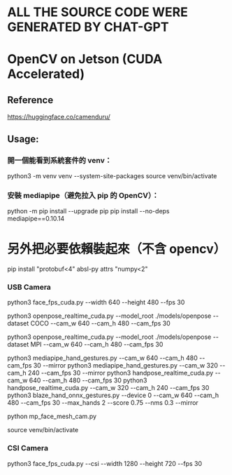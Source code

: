 # ALL THE SOURCE CODE WERE GENERATED BY CHAT-GPT
# OpenCV on Jetson (CUDA Accelerated)

## Reference
https://huggingface.co/camenduru/

## Usage:
### 開一個能看到系統套件的 venv：
python3 -m venv venv --system-site-packages
source venv/bin/activate
### 安裝 mediapipe（避免拉入 pip 的 OpenCV）：
python -m pip install --upgrade pip
pip install --no-deps mediapipe==0.10.14
# 另外把必要依賴裝起來（不含 opencv）
pip install "protobuf<4" absl-py attrs "numpy<2"

### USB Camera
python3 face_fps_cuda.py --width 640 --height 480 --fps 30

python3 openpose_realtime_cuda.py --model_root ./models/openpose --dataset COCO --cam_w 640 --cam_h 480 --cam_fps 30

python3 openpose_realtime_cuda.py --model_root ./models/openpose --dataset MPI --cam_w 640 --cam_h 480 --cam_fps 30

python3 mediapipe_hand_gestures.py --cam_w 640 --cam_h 480 --cam_fps 30 --mirror
python3 mediapipe_hand_gestures.py --cam_w 320 --cam_h 240 --cam_fps 30 --mirror
python3 handpose_realtime_cuda.py --cam_w 640 --cam_h 480 --cam_fps 30
python3 handpose_realtime_cuda.py --cam_w 320 --cam_h 240 --cam_fps 30
python3 blaze_hand_onnx_gestures.py --device 0 --cam_w 640 --cam_h 480 --cam_fps 30 --max_hands 2 --score 0.75 --nms 0.3 --mirror

python mp_face_mesh_cam.py 

source venv/bin/activate

### CSI Camera
python3 face_fps_cuda.py --csi --width 1280 --height 720 --fps 30




















